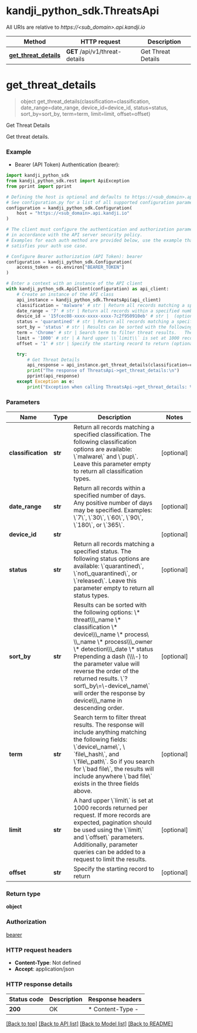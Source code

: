 # kandji_python_sdk.ThreatsApi

All URIs are relative to *https://&lt;sub_domain&gt;.api.kandji.io*

Method | HTTP request | Description
------------- | ------------- | -------------
[**get_threat_details**](ThreatsApi.md#get_threat_details) | **GET** /api/v1/threat-details | Get Threat Details


# **get_threat_details**
> object get_threat_details(classification=classification, date_range=date_range, device_id=device_id, status=status, sort_by=sort_by, term=term, limit=limit, offset=offset)

Get Threat Details

Get threat details.

### Example

* Bearer (API Token) Authentication (bearer):

```python
import kandji_python_sdk
from kandji_python_sdk.rest import ApiException
from pprint import pprint

# Defining the host is optional and defaults to https://<sub_domain>.api.kandji.io
# See configuration.py for a list of all supported configuration parameters.
configuration = kandji_python_sdk.Configuration(
    host = "https://<sub_domain>.api.kandji.io"
)

# The client must configure the authentication and authorization parameters
# in accordance with the API server security policy.
# Examples for each auth method are provided below, use the example that
# satisfies your auth use case.

# Configure Bearer authorization (API Token): bearer
configuration = kandji_python_sdk.Configuration(
    access_token = os.environ["BEARER_TOKEN"]
)

# Enter a context with an instance of the API client
with kandji_python_sdk.ApiClient(configuration) as api_client:
    # Create an instance of the API class
    api_instance = kandji_python_sdk.ThreatsApi(api_client)
    classification = 'malware' # str | Return all records matching a specified classification. The following classification options are available: \\`malware\\` and \\`pup\\`. Leave this parameter empty to return all classification types. (optional)
    date_range = '7' # str | Return all records within a specified number of days. Any positive number of days may be specified. Examples: \\`7\\`, \\`30\\`, \\`60\\`, \\`90\\`, \\`180\\`, or \\`365\\`. (optional)
    device_id = '15fcec08-xxxx-xxxx-xxxx-7c2f950910eb' # str |  (optional)
    status = 'quarantined' # str | Return all records matching a specified status. The following status options are available: \\`quarantined\\`, \\`not\\_quarantined\\`, or \\`released\\`. Leave this parameter empty to return all status types. (optional)
    sort_by = 'status' # str | Results can be sorted with the following options:    \\* threat\\\\\\_name \\* classification \\* device\\\\\\_name \\* process\\ \\\\_name \\* process\\\\\\_owner \\* detection\\\\\\_date \\* status    Prepending a dash (\\\\\\-) to the parameter value will reverse the order of the returned results.   \\`?sort\\_by\\=\\-device\\_name\\` will order the response by device\\\\\\_name in descending order. (optional)
    term = 'Chrome' # str | Search term to filter threat results.   The response will include anything matching the following fields: \\`device\\_name\\`, \\ `file\\_hash\\`, and \\`file\\_path\\`.   So if you search for \\`bad file\\`, the results will include anywhere \\`bad file\\` exists in the three fields above. (optional)
    limit = '1000' # str | A hard upper \\`limit\\` is set at 1000 records returned per request. If more records are expected, pagination should be used using the \\`limit\\` and \\`offset\\` parameters.    Additionally, parameter queries can be added to a request to limit the results. (optional)
    offset = '1' # str | Specify the starting record to return (optional)

    try:
        # Get Threat Details
        api_response = api_instance.get_threat_details(classification=classification, date_range=date_range, device_id=device_id, status=status, sort_by=sort_by, term=term, limit=limit, offset=offset)
        print("The response of ThreatsApi->get_threat_details:\n")
        pprint(api_response)
    except Exception as e:
        print("Exception when calling ThreatsApi->get_threat_details: %s\n" % e)
```



### Parameters


Name | Type | Description  | Notes
------------- | ------------- | ------------- | -------------
 **classification** | **str**| Return all records matching a specified classification. The following classification options are available: \\&#x60;malware\\&#x60; and \\&#x60;pup\\&#x60;. Leave this parameter empty to return all classification types. | [optional] 
 **date_range** | **str**| Return all records within a specified number of days. Any positive number of days may be specified. Examples: \\&#x60;7\\&#x60;, \\&#x60;30\\&#x60;, \\&#x60;60\\&#x60;, \\&#x60;90\\&#x60;, \\&#x60;180\\&#x60;, or \\&#x60;365\\&#x60;. | [optional] 
 **device_id** | **str**|  | [optional] 
 **status** | **str**| Return all records matching a specified status. The following status options are available: \\&#x60;quarantined\\&#x60;, \\&#x60;not\\_quarantined\\&#x60;, or \\&#x60;released\\&#x60;. Leave this parameter empty to return all status types. | [optional] 
 **sort_by** | **str**| Results can be sorted with the following options:    \\* threat\\\\\\_name \\* classification \\* device\\\\\\_name \\* process\\ \\\\_name \\* process\\\\\\_owner \\* detection\\\\\\_date \\* status    Prepending a dash (\\\\\\-) to the parameter value will reverse the order of the returned results.   \\&#x60;?sort\\_by\\&#x3D;\\-device\\_name\\&#x60; will order the response by device\\\\\\_name in descending order. | [optional] 
 **term** | **str**| Search term to filter threat results.   The response will include anything matching the following fields: \\&#x60;device\\_name\\&#x60;, \\ &#x60;file\\_hash\\&#x60;, and \\&#x60;file\\_path\\&#x60;.   So if you search for \\&#x60;bad file\\&#x60;, the results will include anywhere \\&#x60;bad file\\&#x60; exists in the three fields above. | [optional] 
 **limit** | **str**| A hard upper \\&#x60;limit\\&#x60; is set at 1000 records returned per request. If more records are expected, pagination should be used using the \\&#x60;limit\\&#x60; and \\&#x60;offset\\&#x60; parameters.    Additionally, parameter queries can be added to a request to limit the results. | [optional] 
 **offset** | **str**| Specify the starting record to return | [optional] 

### Return type

**object**

### Authorization

[bearer](../README.md#bearer)

### HTTP request headers

 - **Content-Type**: Not defined
 - **Accept**: application/json

### HTTP response details

| Status code | Description | Response headers |
|-------------|-------------|------------------|
**200** | OK |  * Content-Type -  <br>  |

[[Back to top]](#) [[Back to API list]](../README.md#documentation-for-api-endpoints) [[Back to Model list]](../README.md#documentation-for-models) [[Back to README]](../README.md)

